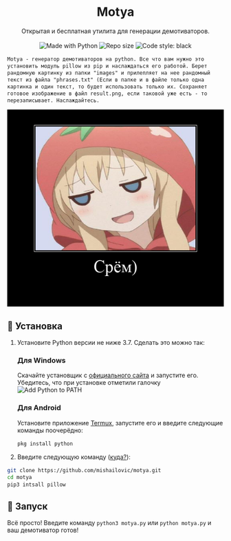 <h1 align="center">Motya</h1>
<p align="center">
    Открытая и бесплатная утилита для генерации демотиваторов.
    <br /><br />
    <img alt="Made with Python" src="https://img.shields.io/badge/Made%20with-Python-%23FFD242?logo=python&logoColor=white">
    <img alt="Repo size" src="https://img.shields.io/github/repo-size/mishailovic/motya">
    <img alt="Code style: black" src="https://img.shields.io/badge/code%20style-black-000000.svg">
</p>

	Motya - генератор демотиваторов на python. Все что вам нужно это установить модуль pillow из pip и наслаждаться его работой. Берет рандомную картинку из папки "images" и прилепляет на нее рандомный текст из файла "phrases.txt" (Если в папке и в файле только одна картинка и один текст, то будет использовать только их. Сохраняет готовое изображение в файл result.png, если таковой уже есть - то перезаписывает. Наслаждайтесь.

![crinny](result.png)


## 🚀 Установка

1. Установите Python версии не ниже 3.7. Сделать это можно так:

    <h3>Для Windows</h3>

    Скачайте установщик с [официального сайта](https://www.python.org/downloads/) и запустите его. Убедитесь, что при установке отметили галочку ![Add Python to PATH](https://user-images.githubusercontent.com/42045258/69171091-557d2780-0b0c-11ea-8adf-7f819357f041.png)

    <h3>Для Android</h3>

    Установите приложение [Termux](https://play.google.com/store/apps/details?id=com.termux), запустите его и введите следующие команды поочерёдно:
     ```sh
     pkg install python
     ```

2. Введите следующую команду ([куда?](http://comp-profi.com/kak-vyzvat-komandnuyu-stroku-ili-konsol-windows/)):

```sh
git clone https://github.com/mishailovic/motya.git
cd motya
pip3 intsall pillow
```

## 🚩 Запуск

Всё просто! Введите команду `python3 motya.py` или `python motya.py` и ваш демотиватор готов!
 
